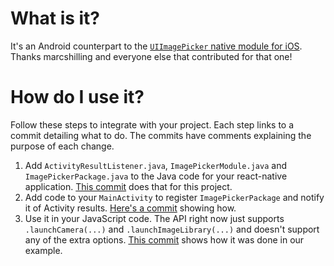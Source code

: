 # What is it?

It's an Android counterpart to the
[`UIImagePicker` native module for iOS](https://github.com/marcshilling/react-native-image-picker).
Thanks marcshilling and everyone else that contributed for that one!

# How do I use it?

Follow these steps to integrate with your project. Each step links to a commit
detailing what to do. The commits have comments explaining the purpose of each
change.

1. Add `ActivityResultListener.java`, `ImagePickerModule.java` and
   `ImagePickerPackage.java` to the Java code for your react-native application.
   [This commit](https://github.com/exponentjs/react-native-image-picker-android/commit/810b43adb62ff3dc45dd98a770c37818f0a35653)
   does that for this project.
2. Add code to your `MainActivity` to register `ImagePickerPackage` and notify
   it of Activity results.
   [Here's a commit](https://github.com/exponentjs/react-native-image-picker-android/commit/6ee500326164bf9ac400533d9a5510f70ed1917e)
   showing how.
3. Use it in your JavaScript code. The API right now just supports
   `.launchCamera(...)` and `.launchImageLibrary(...)` and doesn't support any
   of the extra options.
   [This commit](https://github.com/exponentjs/react-native-image-picker-android/commit/bca70c6dc629530399f623036378102d7d52c90a)
   shows how it was done in our example.
